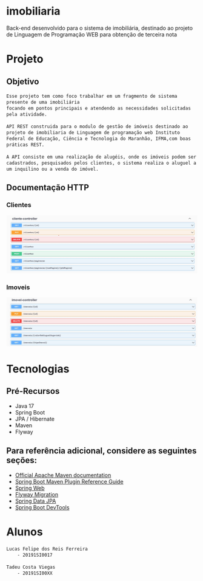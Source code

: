
# imobiliaria
Back-end desenvolvido para o sistema de imobiliária, destinado ao projeto de Linguagem de Programação WEB para obtenção de terceira nota

# Projeto

## Objetivo
    Esse projeto tem como foco trabalhar em um fragmento de sistema presente de uma imobiliária
    focando em pontos principais e atendendo as necessidades solicitadas pela atividade.

    API REST construida para o modulo de gestão de imóveis destinado ao projeto de imobiliaria de Linguagem de programação web Instituto Federal de Educação, Ciência e Tecnologia do Maranhão, IFMA,com boas práticas REST.

    A API consiste em uma realização de alugéis, onde os imóveis podem ser cadastrados, pesquisados pelos clientes, o sistema realiza o aluguel a um inquilino ou a venda do imóvel.

## Documentação HTTP   

### Clientes

![HTTP 1](https://github.com/LucasFelip/imobiliaria/blob/impl_lucas/src/main/java/br/ifma/edu/imobiliaria/assets/imobiliaria-readme-cliente.jpg)

### Imoveis

![HTTP 2](https://github.com/LucasFelip/imobiliaria/blob/impl_lucas/src/main/java/br/ifma/edu/imobiliaria/assets/imobiliaria-readme-imoveis.jpg)

# Tecnologias

## Pré-Recursos
* Java 17
* Spring Boot
* JPA / Hibernate
* Maven
* Flyway


## Para referência adicional, considere as seguintes seções:

* [Official Apache Maven documentation](https://maven.apache.org/guides/index.html)
* [Spring Boot Maven Plugin Reference Guide](https://docs.spring.io/spring-boot/docs/2.3.0.M1/maven-plugin/)
* [Spring Web](https://docs.spring.io/spring-boot/docs/2.3.0.M1/reference/htmlsingle/#boot-features-developing-web-applications)
* [Flyway Migration](https://docs.spring.io/spring-boot/docs/2.3.0.M1/reference/htmlsingle/#howto-execute-flyway-database-migrations-on-startup)
* [Spring Data JPA](https://docs.spring.io/spring-boot/docs/2.3.0.M1/reference/htmlsingle/#boot-features-jpa-and-spring-data)
* [Spring Boot DevTools](https://docs.spring.io/spring-boot/docs/2.3.0.M1/reference/htmlsingle/#using-boot-devtools)

# Alunos
    Lucas Felipe dos Reis Ferreira
        - 20191SI0017

    Tadeu Costa Viegas
        - 20191SI00XX
